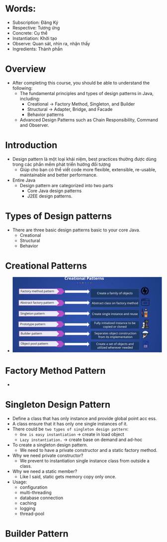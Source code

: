 # Words:
- Subscription: Đăng Ký 
- Respective: Tương ứng
- Concrete: Cụ thể
- Instantiation: Khởi tạo
- Observe: Quan sát, nhìn ra, nhận thấy 
- Ingredients: Thành phần
# Overview
- After completing this course, you should be able to understand the following:
  - The fundamental principles and types of design patterns in Java, including:
    - Creational -> Factory Method, Singleton, and Builder
    - Structural -> Adapter, Bridge, and Facade
    - Behavior patterns
  - Advanced Design Patterns such as Chain Responsibility, Command and Observer.

# Introduction
- Design pattern là một loại khái niệm, best practices thường được dùng trong các phần mềm phát triển hướng đối tượng
  - Giúp cho bạn có thể viết code more flexible, extensible, re-usable, maintainable and better performance.
- Entire Java
  - Design pattern are categorized into two parts
    - Core Java design patterns
    - J2EE design patterns. 
# Types of Design patterns
- There are three basic design patterns basic to your core Java.
  - Creational
  - Structural
  - Behavior
# Creational Patterns
- ![img.png](img.png)
# Factory Method Pattern
- 
# Singleton Design Pattern 
- Define a class that has only instance and provide global point acc ess.
- A class ensure that it has only one single instances of it.
- There could be `two types of singleton design pattern`:
  - `One is easy instantiation` -> create in load object
  - `Lazy instantiation.` -> create base on demand and ad-hoc
- To create a singleton design pattern.
  - We need to have a private constructor and a static factory method. 
- Why we need private constructor?
  - We prevent to instantiation single instance class from outside a class.
- Why we need a static member?
  - Like I said, static gets memory copy only once.
- Usage:
  - configuration
  - multi-threading
  - database connection
  - caching
  - logging
  - thread-pool
# Builder Pattern 
